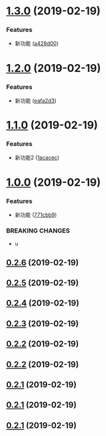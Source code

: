 # [1.3.0](https://github.com/canfeit/testwa-recorder/compare/v1.2.0...v1.3.0) (2019-02-19)


### Features

* 新功能 ([a428d00](https://github.com/canfeit/testwa-recorder/commit/a428d00))



# [1.2.0](https://github.com/canfeit/testwa-recorder/compare/v1.1.0...v1.2.0) (2019-02-19)


### Features

* 新功能 ([eafa2d3](https://github.com/canfeit/testwa-recorder/commit/eafa2d3))



# [1.1.0](https://github.com/canfeit/testwa-recorder/compare/v1.0.0...v1.1.0) (2019-02-19)


### Features

* 新功能2 ([1acacec](https://github.com/canfeit/testwa-recorder/commit/1acacec))



# [1.0.0](https://github.com/canfeit/testwa-recorder/compare/v0.2.6...v1.0.0) (2019-02-19)


### Features

* 新功能 ([771cbb9](https://github.com/canfeit/testwa-recorder/commit/771cbb9))


### BREAKING CHANGES

* u



## [0.2.6](https://github.com/canfeit/testwa-recorder/compare/v0.2.5...v0.2.6) (2019-02-19)



## [0.2.5](https://github.com/canfeit/testwa-recorder/compare/v0.2.4...v0.2.5) (2019-02-19)



## [0.2.4](https://github.com/canfeit/testwa-recorder/compare/v0.2.2...v0.2.4) (2019-02-19)



## [0.2.3](https://github.com/canfeit/testwa-recorder/compare/0.2.2...0.2.3) (2019-02-19)



<a name="0.2.2"></a>
## [0.2.2](https://github.com/canfeit/testwa-recorder/compare/0.2.1...0.2.2) (2019-02-19)



<a name="0.2.2"></a>
## [0.2.2](https://github.com/canfeit/testwa-recorder/compare/0.2.1...0.2.2) (2019-02-19)



<a name="0.2.1"></a>
## [0.2.1](https://github.com/canfeit/testwa-recorder/compare/0.2.0...0.2.1) (2019-02-19)



<a name="0.2.1"></a>
## [0.2.1](https://github.com/canfeit/testwa-recorder/compare/0.2.0...0.2.1) (2019-02-19)



<a name="0.2.1"></a>
## [0.2.1](https://github.com/canfeit/testwa-recorder/compare/0.2.0...0.2.1) (2019-02-19)



